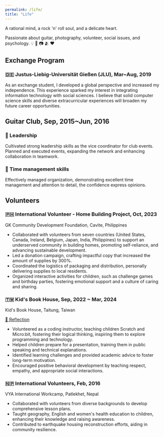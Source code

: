 ```yaml
---
permalink: /life/
title: "Life"
---
```

A rational mind, a rock 'n' roll soul, and a delicate heart. 

Passionate about guitar, photography, volunteer, social issues, and psychology. 💡 🎸 📷 🫂 ❤️

## Exchange Program
### 🇩🇪 Justus-Liebig-Universität Gießen (JLU), Mar~Aug, 2019
As an exchange student, I developed a global perspective and increased my independence. This experience sparked my interest in integrating information technology with social sciences. I believe that solid computer science skills and diverse extracurricular experiences will broaden my future career opportunities.

## Guitar Club, Sep, 2015~Jun, 2016 
### 📌 Leadership 
Cultivated strong leadership skills as the vice coordinator for club events. Planned and executed events, expanding the network and enhancing collaboration in teamwork.
### 📌 Time management skills
Effectively managed organization, demonstrating excellent time management and attention to detail, the confidence express opinions.

## Volunteers
### 🇵🇭 International Volunteer - Home Building Project, Oct, 2023
GK Community Development Foundation, Cavite, Philippines
- Collaborated with volunteers from seven countries (United States, Canada, Ireland, Belgium, Japan, India, Philippines) to support an underserved community in building homes, promoting self-reliance, and advancing sustainable development.
- Led a donation campaign, crafting impactful copy that increased the amount of supplies by 300%.
- Coordinated the logistics of packaging and distribution, personally delivering supplies to local residents.
- Organized interactive activities for children, such as challenge games and birthday parties, fostering emotional support and a culture of caring and sharing.

### 🇹🇼 Kid's Book House, Sep, 2022 ~ Mar, 2024
Kid's Book House, Taitung, Taiwan

[📝 Reflection](https://silken-belly-93d.notion.site/Volunteer-face70fe92074237a20cd97b4f0293c1?pvs=4)
- Volunteered as a coding instructor, teaching children Scratch and Micro:bit, fostering their logical thinking, inspiring them to explore programming and technology.
- Helped children prepare for a presentation, training them in public speaking and technical explanations.
- Identified learning challenges and provided academic advice to foster long-term motivation.
- Encouraged positive behavioral development by teaching respect, empathy, and appropriate social interactions.

### 🇳🇵 International Volunteers, Feb, 2016
VYA International Workcamp, Patlekhet, Nepal

- Collaborated with volunteers from diverse backgrounds to develop comprehensive lesson plans. 
- Taught geography, English and women's health education to children, enhancing their knowledge and raising awareness.
- Contributed to earthquake housing reconstruction efforts, aiding in community resilience.
